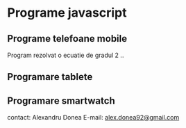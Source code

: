# Programe javascript
## Programe telefoane mobile
Program rezolvat o ecuatie de gradul 2
..

## Programare tablete
## Programare smartwatch

contact: Alexandru Donea
E-mail: alex.donea92@gmail.com
